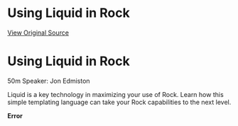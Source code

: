 # Using Liquid in Rock
[View Original Source](https://community.rockrms.com/developer/videos/using-liquid-in-rock)

   

Using Liquid in Rock
====================

50m Speaker: Jon Edmiston

Liquid is a key technology in maximizing your use of Rock. Learn how this simple templating language can take your Rock capabilities to the next level.

**Error**